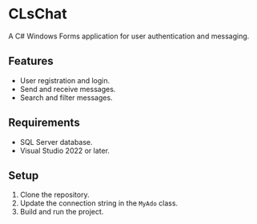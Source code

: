 # CLsChat
A C# Windows Forms application for user authentication and messaging.

## Features
- User registration and login.
- Send and receive messages.
- Search and filter messages.

## Requirements
- SQL Server database.
- Visual Studio 2022 or later.

## Setup
1. Clone the repository.
2. Update the connection string in the `MyAdo` class.
3. Build and run the project.
